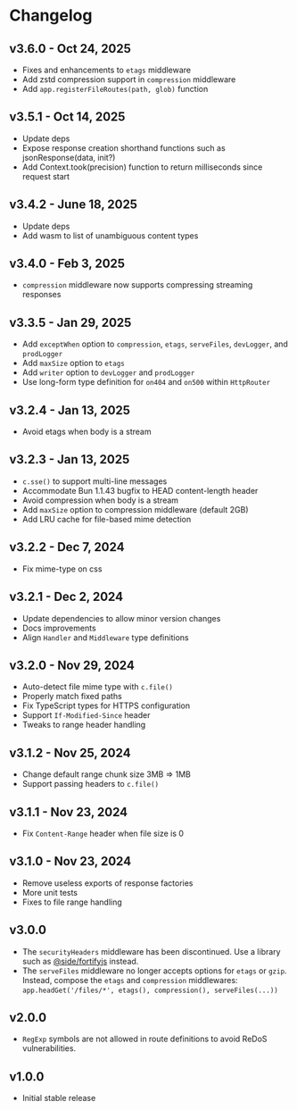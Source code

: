 # Changelog

## v3.6.0 - Oct 24, 2025

- Fixes and enhancements to `etags` middleware
- Add zstd compression support in `compression` middleware
- Add `app.registerFileRoutes(path, glob)` function

## v3.5.1 - Oct 14, 2025

- Update deps
- Expose response creation shorthand functions such as jsonResponse(data, init?)
- Add Context.took(precision) function to return milliseconds since request start

## v3.4.2 - June 18, 2025

- Update deps
- Add wasm to list of unambiguous content types

## v3.4.0 - Feb 3, 2025

- `compression` middleware now supports compressing streaming responses

## v3.3.5 - Jan 29, 2025

- Add `exceptWhen` option to `compression`, `etags`, `serveFiles`, `devLogger`, and `prodLogger`
- Add `maxSize` option to `etags`
- Add `writer` option to `devLogger` and `prodLogger`
- Use long-form type definition for `on404` and `on500` within `HttpRouter`

## v3.2.4 - Jan 13, 2025

- Avoid etags when body is a stream

## v3.2.3 - Jan 13, 2025

- `c.sse()` to support multi-line messages
- Accommodate Bun 1.1.43 bugfix to HEAD content-length header
- Avoid compression when body is a stream
- Add `maxSize` option to compression middleware (default 2GB)
- Add LRU cache for file-based mime detection

## v3.2.2 - Dec 7, 2024

- Fix mime-type on css

## v3.2.1 - Dec 2, 2024

- Update dependencies to allow minor version changes
- Docs improvements
- Align `Handler` and `Middleware` type definitions

## v3.2.0 - Nov 29, 2024

- Auto-detect file mime type with `c.file()`
- Properly match fixed paths
- Fix TypeScript types for HTTPS configuration
- Support `If-Modified-Since` header
- Tweaks to range header handling

## v3.1.2 - Nov 25, 2024

- Change default range chunk size 3MB => 1MB
- Support passing headers to `c.file()`

## v3.1.1 - Nov 23, 2024

- Fix `Content-Range` header when file size is 0

## v3.1.0 - Nov 23, 2024

- Remove useless exports of response factories
- More unit tests
- Fixes to file range handling

## v3.0.0

- The `securityHeaders` middleware has been discontinued. Use a library such as
  [@side/fortifyjs](https://www.npmjs.com/package/@side/fortifyjs) instead.
- The `serveFiles` middleware no longer accepts options for `etags` or `gzip`.
  Instead, compose the `etags` and `compression` middlewares:
  `app.headGet('/files/*', etags(), compression(), serveFiles(...))`

## v2.0.0

- `RegExp` symbols are not allowed in route definitions to avoid ReDoS
  vulnerabilities.

## v1.0.0

- Initial stable release
